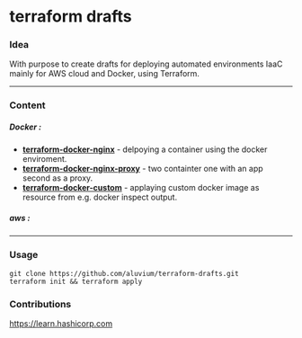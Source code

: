 # terraform drafts
### Idea
With purpose to create drafts for deploying automated environments IaaC mainly for AWS cloud and  Docker, using Terraform.
- - -
### Content
##### Docker :  
* [__terraform-docker-nginx__](https://github.com/aluvium/terraform-drafts/tree/master/terraform-docker-nginx) - delpoying a container using the docker enviroment.
* [__terraform-docker-nginx-proxy__](https://github.com/aluvium/terraform-drafts/tree/master/terraform-docker-nginx-proxy) - two containter one with an app second as a proxy.
* [__terraform-docker-custom__](https://github.com/aluvium/terraform-drafts/tree/master/terraform-docker-custom) - applaying custom docker image as resource from e.g. docker inspect output.

##### aws : 
- - - - - 
### Usage 
    git clone https://github.com/aluvium/terraform-drafts.git
    terraform init && terraform apply
### Contributions
https://learn.hashicorp.com
